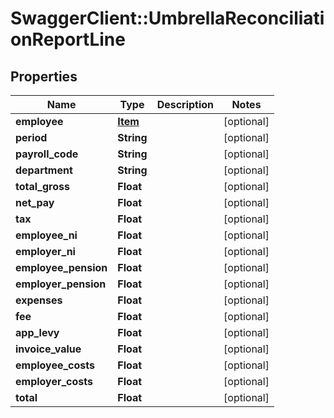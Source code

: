 # SwaggerClient::UmbrellaReconciliationReportLine

## Properties
Name | Type | Description | Notes
------------ | ------------- | ------------- | -------------
**employee** | [**Item**](Item.md) |  | [optional] 
**period** | **String** |  | [optional] 
**payroll_code** | **String** |  | [optional] 
**department** | **String** |  | [optional] 
**total_gross** | **Float** |  | [optional] 
**net_pay** | **Float** |  | [optional] 
**tax** | **Float** |  | [optional] 
**employee_ni** | **Float** |  | [optional] 
**employer_ni** | **Float** |  | [optional] 
**employee_pension** | **Float** |  | [optional] 
**employer_pension** | **Float** |  | [optional] 
**expenses** | **Float** |  | [optional] 
**fee** | **Float** |  | [optional] 
**app_levy** | **Float** |  | [optional] 
**invoice_value** | **Float** |  | [optional] 
**employee_costs** | **Float** |  | [optional] 
**employer_costs** | **Float** |  | [optional] 
**total** | **Float** |  | [optional] 


